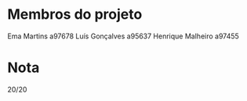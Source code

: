 # Membros do projeto
Ema Martins a97678
Luís Gonçalves a95637
Henrique Malheiro a97455

# Nota
20/20
